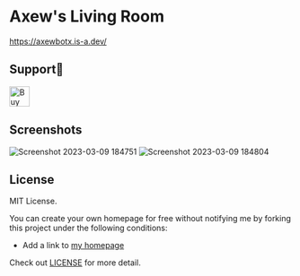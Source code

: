 # Axew's Living Room
https://axewbotx.is-a.dev/

## Support🤍
<a href='https://ko-fi.com/O4O0J25KA' target='_blank'><img height='36' style='border:0px;height:36px;' src='https://storage.ko-fi.com/cdn/kofi2.png?v=3' border='0' alt='Buy Me a Coffee at ko-fi.com' /></a>

## Screenshots

![Screenshot 2023-03-09 184751](https://user-images.githubusercontent.com/84615670/224035088-acebaa33-7089-4515-a304-aa6ee4e843a5.png)
![Screenshot 2023-03-09 184804](https://user-images.githubusercontent.com/84615670/224035137-c56b162b-3968-4c9e-90a4-50c1c8852791.png)

## License
MIT License.

You can create your own homepage for free without notifying me by forking this project under the following conditions:
- Add a link to [my homepage](https://axewbotx.is-a.dev/)

Check out [LICENSE](https://github.com/AxewBoTX/axewbotx.github.io/blob/main/LICENSE) for more detail.
